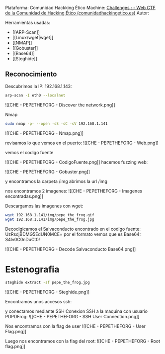 Plataforma: Comunidad Hackking Ético
Machine: [Challenges : - Web CTF de la Comunidad de Hacking Ético (comunidadhackingetico.es)](https://ctf.comunidadhackingetico.es/challenges)
Autor: 

Herramientas usadas: 
- [[ARP-Scan]]
- [[Linux/wget|wget]]
- [[NMAP]]
- [[Gobuster]]
- [[Base64]]
- [[Steghide]]
## Reconocimiento

Descubrimos la IP: 192.168.1.143:
```sh title:"Descruburir la IP"
arp-scan -I eth0 --localnet
```
![[CHE - PEPETHEFORG - Discover the network.png]]

Nmap
```sh title:"Nmap"
sudo nmap -p- --open -sS -sC -sV 192.168.1.141
```

![[CHE - PEPETHEFORG - Nmap.png]]

revisamos lo que vemos en el puerto:
![[CHE - PEPETHEFORG - Web.png]]

vemos el codigo fuente

![[CHE - PEPETHEFORG - CodigoFuente.png]]
hacemos fuzzing web:

![[CHE - PEPETHEFORG - Gobuster.png]]

y encontramos la carpeta /img
abrimos la url /img

nos encontramos 2 imagenes:
![[CHE - PEPETHEFORG - Imagenes encontradas.png]]

Descargamos las imagenes con wget:

```sh title:"Wget"
wget 192.168.1.141/img/pepe_the_frog.gif
wget 192.168.1.141/img/pepe_the_frog.jpg
```


Decodigicamos el Salvaconducto encontrado en el codigo fuente: UzRsdjBDMG5EdUN0MCE=
por el formato vemos que es Base64: S4lv0C0nDuCt0!

![[CHE - PEPETHEFORG - Decode Salvaconducto Base64.png]]
# Estenografia

```sh title:"stepghide"
steghide extract -sf pepe_the_frog.jpg
```

![[CHE - PEPETHEFORG - Steghide.png]]

Encontramos unos accesos ssh:

y conectamos mediante SSH
Conexion SSH a la maquina con usuario PDPDFrog:
![[CHE - PEPETHEFORG - SSH User Connection.png]]

Nos encontramos con la flag de user
![[CHE - PEPETHEFORG - User Flag.png]]

Luego nos encontramos con la flag del root:
![[CHE - PEPETHEFORG - Root flag.png]]